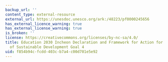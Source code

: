 ```yaml
---
backup_url: ''
content_type: external-resource
external_url: https://unesdoc.unesco.org/ark:/48223/pf0000245656
has_external_licence_warning: true
has_external_license_warning: true
is_broken: ''
license: https://creativecommons.org/licenses/by-nc-sa/4.0/
title: Education 2030 Incheon Declaration and Framework for Action for the Implementation
  of Sustainable Development Goal 4
uid: f854b94c-fcdd-403c-b7a4-c00d701e5e92
---
```

